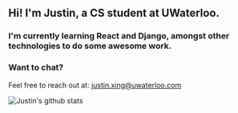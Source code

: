 ## Hi! I'm Justin, a CS student at UWaterloo.

### I'm currently learning **React and Django**, amongst other technologies to do some awesome work.

### Want to chat?
Feel free to reach out at: justin.xing@uwaterloo.com

![Justin's github stats](https://github-readme-stats.vercel.app/api?username=justin-xing)
